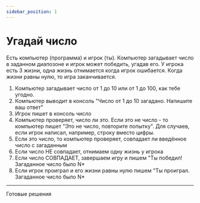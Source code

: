 ```yaml
---
sidebar_position: 1
---
```


# Угадай число

Есть компьютер (программа) и игрок (ты). Компьютер загадывает число в заданном диапозоне и игрок может победить, угадав его. У игрока есть 3 жизни, одна жизнь отнимается когда игрок ошибается. Когда жизни равны нулю, то игра заканчивается.

1) Компьютер загадывает число от 1 до 10 или от 1 до 100, как тебе угодно.
2) Компьютер выводит в консоль "Число от 1 до 10 загадано. Напишите ваш ответ"
3) Игрок пишет в консоль число
4) Компьютер проверяет, число ли это. Если это не число - то компьютер пишет "Это не число, повторите попытку". Для случаев, если игрок написал, например, строку вместо цифры.
5) Если это число, то компьютер проверяет, совпадает ли введённое число с загаданным
6) Если число НЕ совпадает, отнимаем одну жизнь у игрока
7) Если число СОВПАДАЕТ, завершаем игру и пишем "Ты победил! Загаданное число было N*
8) Если игрок проиграл и его жизни равны нулю пишем "Ты проиграл. Загаданное число было N*

----

Готовые решения